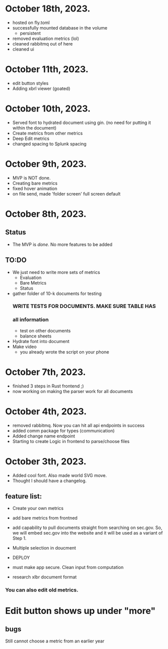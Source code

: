 # October 18th, 2023.
- hosted on fly.toml
- successfully mounted database in the volume
    - persistent
- removed evaluation metrics (lol)
- cleaned rabbitmq out of here
- cleaned ui

# October 11th, 2023.
- edit button styles 
- Adding xbrl viewer (goated)

# October 10th, 2023.
- Served font to hydrated document using gin. (no need for putting it within the document)
- Create metrics from other metrics
- Deep Edit metrics
- changed spacing to Splunk spacing

# October 9th, 2023.
- MVP is NOT done.
- Creating bare metrics
- fixed hover animation
- on file send, made 'folder screen' full screen default

# October 8th, 2023.
## Status 
- The MVP is *done*. No more features to be added
## TO:DO
- We just need to write more sets of metrics
    - Evaluation
    - Bare Metrics
    - Status
- gather folder of 10-k documents for testing
    ### WRITE TESTS FOR DOCUMENTS. MAKE SURE TABLE HAS
    ### all information
    - test on other documents
    - balance sheets
- Hydrate font into document
- Make video
    - you already wrote the script on your phone

# October 7th, 2023.
- finished 3 steps in Rust frontend ;)
- now working on making the parser work for all documents

# October 4th, 2023.
- removed rabbitmq. Now you can hit all api endpoints in success
- added comm package for types (communication)
- Added change name endpoint
- Starting to create Logic in frontend to parse/choose files


# October 3th, 2023.
- Added cool font. Also made world SVG move.
- Thought I should have a changelog.


## feature list:

- Create your own metrics
- add bare metrics from frontned
- add capability to pull documents straight from
    searching on sec.gov. So, we will embed sec.gov
    into the website and it will be used as a variant
    of Step 1.
- Multiple selection in doucment
- DEPLOY

- must make app secure. Clean input from computation
- research xlbr document format

### You can also edit old metrics.
# Edit button shows up under "more"

## bugs
Still cannot choose a metric from an earlier year
